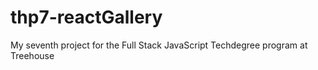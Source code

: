 # thp7-reactGallery
 My seventh project for the Full Stack JavaScript Techdegree program at Treehouse
